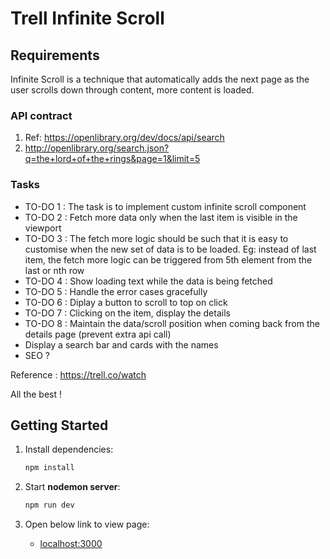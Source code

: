 # Trell Infinite Scroll


## Requirements

Infinite Scroll is a technique that automatically
adds the next page as the user scrolls down through
content, more content is loaded. 

### API contract

1. Ref: https://openlibrary.org/dev/docs/api/search
2. http://openlibrary.org/search.json?q=the+lord+of+the+rings&page=1&limit=5

### Tasks
- TO-DO 1 : The task is to implement custom infinite scroll component 
- TO-DO 2 : Fetch more data only when the last item is visible in the viewport 
- TO-DO 3 : The fetch more logic should be such that it is easy to customise when the new set of data is to be loaded. Eg: instead of last item, the fetch more logic can be triggered from 5th element from the last or nth row
- TO-DO 4 : Show loading text while the data is being fetched 
- TO-DO 5 : Handle the error cases gracefully 
- TO-DO 6 : Diplay a button to scroll to top on click
- TO-DO 7 : Clicking on the item, display the details 
- TO-DO 8 : Maintain the data/scroll position when coming back from the details page (prevent extra api call)
- Display a search bar and cards with the names
- SEO ?

Reference : https://trell.co/watch 

All the best !



## Getting Started

1.  Install dependencies:

    ```bash
    npm install
    ```

2.  Start **nodemon server**:

    ```bash
    npm run dev
    ```
   
3.  Open below link to view page:

    - [localhost:3000](http://localhost:3000)

